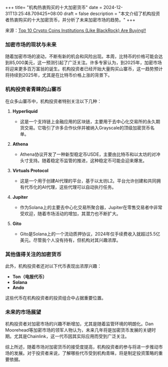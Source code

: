 +++
title= "机构热衷购买的十大加密货币"
date = 2024-12-31T13:25:48.709425+08:00
draft = false
description = "本文介绍了机构投资者热衷购买的十大加密货币，并分析了未来加密市场的趋势。"
+++

来源：[Top 10 Crypto Coins Institutions (Like BlackRock) Are Buying!!](https://www.youtube.com/watch?v=By0aaNkfCek)

### 加密市场的现状与未来

随着加密市场的波动，不断有新的机会和风险出现。本周，比特币的价格可能会达到85,000美元，这一预测引起了广泛关注。许多专家认为，到2025年，加密市场将迎来更多百万富翁的诞生。机构投资者已经开始大量购买山寨币，这一趋势预计将持续到2025年，尤其是在比特币价格上涨的背景下。

### 机构投资者青睐的山寨币

在众多山寨币中，机构投资者特别关注以下几种：

1. **Hyperliquid**
   - 这是一个支持链上金融应用的区块链，主要用于去中心化交易所的永久期货交易。它吸引了许多合作伙伴并被纳入Grayscale的顶级加密货币名单。

2. **Athena**
   - Athena协议开发了一种新型稳定币USDE，主要由比特币和以太坊的对冲头寸支持。随着稳定币监管的推进，这种稳定币可能会迎来爆发。

3. **Virtuals Protocol**
   - 这是一个用于创建AI代理的平台，基于以太坊L2。平台允许创建和共同拥有代币化的AI代理，这些代理可以自动执行任务。

4. **Jupiter**
   - 作为Solana上的主要去中心化交易所聚合器，Jupiter在零售交易者中非常受欢迎，随着市场活动的增加，其潜力也不断扩大。

5. **Gito**
   - Gito是Solana上的一个流动质押协议，2024年仅手续费收入就超过5.5亿美元。尽管我个人没有持有，但机构对其兴趣浓厚。

### 其他值得关注的加密货币

此外，机构投资者还对以下代币表现出浓厚兴趣：

- **Ton（电报代币）**
- **Solana**
- **Ando**

这些代币在机构投资者的投资组合中占据重要位置。

### 未来的市场展望

机构投资者对加密市场的兴趣不断增加，尤其是随着监管环境的明朗化。Dan Moorehead等加密市场的领军人物认为，未来几年将是加密货币发展的关键时期。尤其是Chainlink，这一代币因其实际应用而受到广泛关注。

综上所述，随着市场对加密货币的接受度提高，机构投资者的参与将进一步推动市场的发展。对于投资者来说，了解哪些代币受到机构青睐，将是制定投资策略的重要依据。
